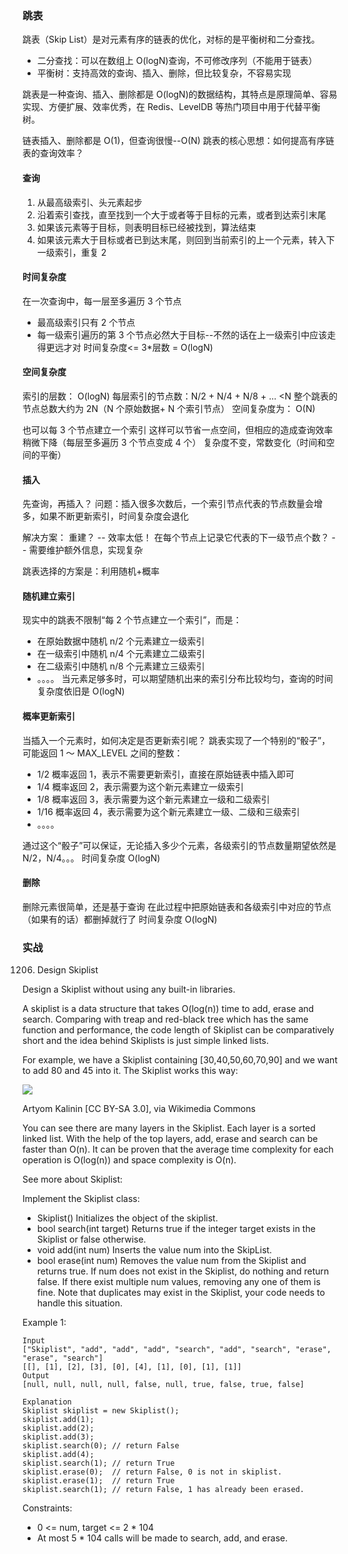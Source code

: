 ### 跳表

跳表（Skip List）是对元素有序的链表的优化，对标的是平衡树和二分查找。

- 二分查找：可以在数组上 O(logN)查询，不可修改序列（不能用于链表）
- 平衡树：支持高效的查询、插入、删除，但比较复杂，不容易实现

跳表是一种查询、插入、删除都是 O(logN)的数据结构，其特点是原理简单、容易实现、方便扩展、效率优秀，在 Redis、LevelDB 等热门项目中用于代替平衡树。

链表插入、删除都是 O(1)，但查询很慢--O(N)
跳表的核心思想：如何提高有序链表的查询效率？

#### 查询

1. 从最高级索引、头元素起步
2. 沿着索引查找，直至找到一个大于或者等于目标的元素，或者到达索引末尾
3. 如果该元素等于目标，则表明目标已经被找到，算法结束
4. 如果该元素大于目标或者已到达末尾，则回到当前索引的上一个元素，转入下一级索引，重复 2

#### 时间复杂度

在一次查询中，每一层至多遍历 3 个节点

- 最高级索引只有 2 个节点
- 每一级索引遍历的第 3 个节点必然大于目标--不然的话在上一级索引中应该走得更远才对
  时间复杂度<= 3\*层数 = O(logN)

#### 空间复杂度

索引的层数： O(logN)
每层索引的节点数：N/2 + N/4 + N/8 + ... <N
整个跳表的节点总数大约为 2N（N 个原始数据+ N 个索引节点）
空间复杂度为： O(N)

也可以每 3 个节点建立一个索引
这样可以节省一点空间，但相应的造成查询效率稍微下降（每层至多遍历 3 个节点变成 4 个）
复杂度不变，常数变化（时间和空间的平衡）

#### 插入

先查询，再插入？
问题：插入很多次数后，一个索引节点代表的节点数量会增多，如果不断更新索引，时间复杂度会退化

解决方案：
重建？ -- 效率太低！
在每个节点上记录它代表的下一级节点个数？ -- 需要维护额外信息，实现复杂

跳表选择的方案是：利用随机+概率

#### 随机建立索引

现实中的跳表不限制“每 2 个节点建立一个索引”，而是：

- 在原始数据中随机 n/2 个元素建立一级索引
- 在一级索引中随机 n/4 个元素建立二级索引
- 在二级索引中随机 n/8 个元素建立三级索引
- 。。。。
  当元素足够多时，可以期望随机出来的索引分布比较均匀，查询的时间复杂度依旧是 O(logN)

#### 概率更新索引

当插入一个元素时，如何决定是否更新索引呢？
跳表实现了一个特别的“骰子”，可能返回 1 ～ MAX_LEVEL 之间的整数：

- 1/2 概率返回 1，表示不需要更新索引，直接在原始链表中插入即可
- 1/4 概率返回 2，表示需要为这个新元素建立一级索引
- 1/8 概率返回 3，表示需要为这个新元素建立一级和二级索引
- 1/16 概率返回 4，表示需要为这个新元素建立一级、二级和三级索引
- 。。。。

通过这个“骰子”可以保证，无论插入多少个元素，各级索引的节点数量期望依然是 N/2，N/4。。。
时间复杂度 O(logN)

#### 删除

删除元素很简单，还是基于查询
在此过程中把原始链表和各级索引中对应的节点（如果有的话）都删掉就行了
时间复杂度 O(logN)

### 实战

1206. Design Skiplist

Design a Skiplist without using any built-in libraries.

A skiplist is a data structure that takes O(log(n)) time to add, erase and search. Comparing with treap and red-black tree which has the same function and performance, the code length of Skiplist can be comparatively short and the idea behind Skiplists is just simple linked lists.

For example, we have a Skiplist containing [30,40,50,60,70,90] and we want to add 80 and 45 into it. The Skiplist works this way:

![](https://assets.leetcode.com/uploads/2019/09/27/1506_skiplist.gif)

Artyom Kalinin [CC BY-SA 3.0], via Wikimedia Commons

You can see there are many layers in the Skiplist. Each layer is a sorted linked list. With the help of the top layers, add, erase and search can be faster than O(n). It can be proven that the average time complexity for each operation is O(log(n)) and space complexity is O(n).

See more about Skiplist: [](https://en.wikipedia.org/wiki/Skip_list)

Implement the Skiplist class:

- Skiplist() Initializes the object of the skiplist.
- bool search(int target) Returns true if the integer target exists in the Skiplist or false otherwise.
- void add(int num) Inserts the value num into the SkipList.
- bool erase(int num) Removes the value num from the Skiplist and returns true. If num does not exist in the Skiplist, do nothing and return false. If there exist multiple num values, removing any one of them is fine.
  Note that duplicates may exist in the Skiplist, your code needs to handle this situation.

Example 1:

```
Input
["Skiplist", "add", "add", "add", "search", "add", "search", "erase", "erase", "search"]
[[], [1], [2], [3], [0], [4], [1], [0], [1], [1]]
Output
[null, null, null, null, false, null, true, false, true, false]

Explanation
Skiplist skiplist = new Skiplist();
skiplist.add(1);
skiplist.add(2);
skiplist.add(3);
skiplist.search(0); // return False
skiplist.add(4);
skiplist.search(1); // return True
skiplist.erase(0);  // return False, 0 is not in skiplist.
skiplist.erase(1);  // return True
skiplist.search(1); // return False, 1 has already been erased.
```

Constraints:

- 0 <= num, target <= 2 \* 104
- At most 5 \* 104 calls will be made to search, add, and erase.
